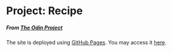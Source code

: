 # Project: Recipe
##### From [The Odin Project](https://www.theodinproject.com/)
The site is deployed using [GitHub Pages](https://pages.github.com/). You may access it [here](https://6ri4n.github.io/odin-recipes/).